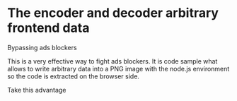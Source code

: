 # The encoder and decoder arbitrary frontend data
Bypassing ads blockers

This is a very effective way to fight ads blockers. It is code sample what allows to write arbitrary data into a PNG image with the node.js environment so the code is extracted on the browser side.

Take this advantage 
